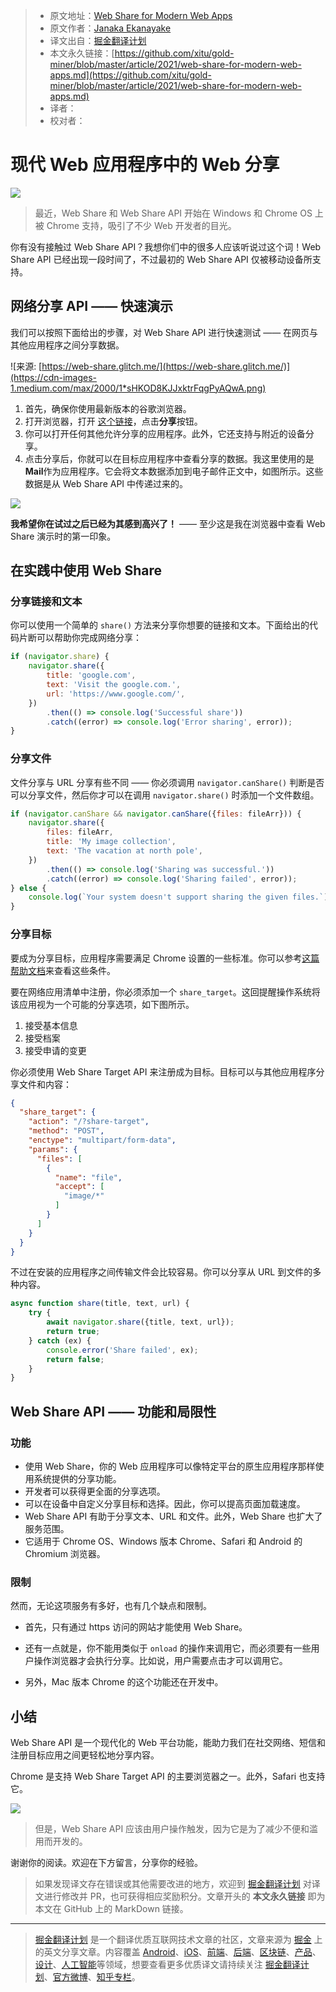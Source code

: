 > * 原文地址：[Web Share for Modern Web Apps](https://blog.bitsrc.io/web-share-for-modern-web-apps-43c3e2329093)
> * 原文作者：[Janaka Ekanayake](https://medium.com/@clickforjanaka)
> * 译文出自：[掘金翻译计划](https://github.com/xitu/gold-miner)
> * 本文永久链接：[https://github.com/xitu/gold-miner/blob/master/article/2021/web-share-for-modern-web-apps.md](https://github.com/xitu/gold-miner/blob/master/article/2021/web-share-for-modern-web-apps.md)
> * 译者：
> * 校对者：

# 现代 Web 应用程序中的 Web 分享

![](https://cdn-images-1.medium.com/max/5760/1*QXEz4H_A4nons0JRZmblhQ.png)

> 最近，Web Share 和 Web Share API 开始在 Windows 和 Chrome OS 上被 Chrome 支持，吸引了不少 Web 开发者的目光。

你有没有接触过 Web Share API？我想你们中的很多人应该听说过这个词！Web Share API 已经出现一段时间了，不过最初的 Web Share API 仅被移动设备所支持。

## 网络分享 API —— 快速演示

我们可以按照下面给出的步骤，对 Web Share API 进行快速测试 —— 在网页与其他应用程序之间分享数据。

![来源: [https://web-share.glitch.me/](https://web-share.glitch.me/)](https://cdn-images-1.medium.com/max/2000/1*sHKOD8KJJxktrFqgPyAQwA.png)

1. 首先，确保你使用最新版本的谷歌浏览器。
2. 打开浏览器，打开 [这个链接](https://web-share.glitch.me/)，点击**分享**按钮。
3. 你可以打开任何其他允许分享的应用程序。此外，它还支持与附近的设备分享。
4. 点击分享后，你就可以在目标应用程序中查看分享的数据。我这里使用的是**Mail**作为应用程序。它会将文本数据添加到电子邮件正文中，如图所示。这些数据是从 Web Share API 中传递过来的。

![](https://cdn-images-1.medium.com/max/2000/1*YSWUxwngdvAWwQOtAHYzvg.png)

**我希望你在试过之后已经为其感到高兴了！** —— 至少这是我在浏览器中查看 Web Share 演示时的第一印象。

## 在实践中使用 Web Share

### 分享链接和文本

你可以使用一个简单的 `share()` 方法来分享你想要的链接和文本。下面给出的代码片断可以帮助你完成网络分享：

```javascript
if (navigator.share) {
    navigator.share({
        title: 'google.com',
        text: 'Visit the google.com.',
        url: 'https://www.google.com/',
    })
        .then(() => console.log('Successful share'))
        .catch((error) => console.log('Error sharing', error));
}
```

### 分享文件

文件分享与 URL 分享有些不同 —— 你必须调用 `navigator.canShare()` 判断是否可以分享文件，然后你才可以在调用 `navigator.share()` 时添加一个文件数组。

```js
if (navigator.canShare && navigator.canShare({files: fileArr})) {
    navigator.share({
        files: fileArr,
        title: 'My image collection',
        text: 'The vacation at north pole',
    })
        .then(() => console.log('Sharing was successful.'))
        .catch((error) => console.log('Sharing failed', error));
} else {
    console.log(`Your system doesn't support sharing the given files.`);
}
```

### 分享目标

要成为分享目标，应用程序需要满足 Chrome 设置的一些标准。你可以参考[这篇帮助文档](https://developers.google.com/web/fundamentals/app-install-banners/#criteria)来查看这些条件。

要在网络应用清单中注册，你必须添加一个 `share_target`。这回提醒操作系统将该应用视为一个可能的分享选项，如下图所示。

1. 接受基本信息
2. 接受档案
3. 接受申请的变更

你必须使用 Web Share Target API 来注册成为目标。目标可以与其他应用程序分享文件和内容：

```json
{
  "share_target": {
    "action": "/?share-target",
    "method": "POST",
    "enctype": "multipart/form-data",
    "params": {
      "files": [
        {
          "name": "file",
          "accept": [
            "image/*"
          ]
        }
      ]
    }
  }
}
```

不过在安装的应用程序之间传输文件会比较容易。你可以分享从 URL 到文件的多种内容。

```js
async function share(title, text, url) {
    try {
        await navigator.share({title, text, url});
        return true;
    } catch (ex) {
        console.error('Share failed', ex);
        return false;
    }
}
```

## Web Share API —— 功能和局限性

### 功能

* 使用 Web Share，你的 Web 应用程序可以像特定平台的原生应用程序那样使用系统提供的分享功能。
* 开发者可以获得更全面的分享选项。
* 可以在设备中自定义分享目标和选择。因此，你可以提高页面加载速度。
* Web Share API 有助于分享文本、URL 和文件。此外，Web Share 也扩大了服务范围。
* 它适用于 Chrome OS、Windows 版本 Chrome、Safari 和 Android 的 Chromium 浏览器。

### 限制

然而，无论这项服务有多好，也有几个缺点和限制。

* 首先，只有通过 https 访问的网站才能使用 Web Share。
* 还有一点就是，你不能用类似于 `onload` 的操作来调用它，而必须要有一些用户操作浏览器才会执行分享。比如说，用户需要点击才可以调用它。

* 另外，Mac 版本 Chrome 的这个功能还在开发中。

## 小结

Web Share API 是一个现代化的 Web 平台功能，能助力我们在社交网络、短信和注册目标应用之间更轻松地分享内容。

Chrome 是支持 Web Share Target API 的主要浏览器之一。此外，Safari 也支持它。

![](https://cdn-images-1.medium.com/max/2000/1*CtRllCb7OzXfmPxJk4eaew.png)

> 但是，Web Share API 应该由用户操作触发，因为它是为了减少不便和滥用而开发的。

谢谢你的阅读。欢迎在下方留言，分享你的经验。

> 如果发现译文存在错误或其他需要改进的地方，欢迎到 [掘金翻译计划](https://github.com/xitu/gold-miner) 对译文进行修改并 PR，也可获得相应奖励积分。文章开头的 **本文永久链接** 即为本文在 GitHub 上的 MarkDown 链接。

---

> [掘金翻译计划](https://github.com/xitu/gold-miner) 是一个翻译优质互联网技术文章的社区，文章来源为 [掘金](https://juejin.im) 上的英文分享文章。内容覆盖 [Android](https://github.com/xitu/gold-miner#android)、[iOS](https://github.com/xitu/gold-miner#ios)、[前端](https://github.com/xitu/gold-miner#前端)、[后端](https://github.com/xitu/gold-miner#后端)、[区块链](https://github.com/xitu/gold-miner#区块链)、[产品](https://github.com/xitu/gold-miner#产品)、[设计](https://github.com/xitu/gold-miner#设计)、[人工智能](https://github.com/xitu/gold-miner#人工智能)等领域，想要查看更多优质译文请持续关注 [掘金翻译计划](https://github.com/xitu/gold-miner)、[官方微博](http://weibo.com/juejinfanyi)、[知乎专栏](https://zhuanlan.zhihu.com/juejinfanyi)。
